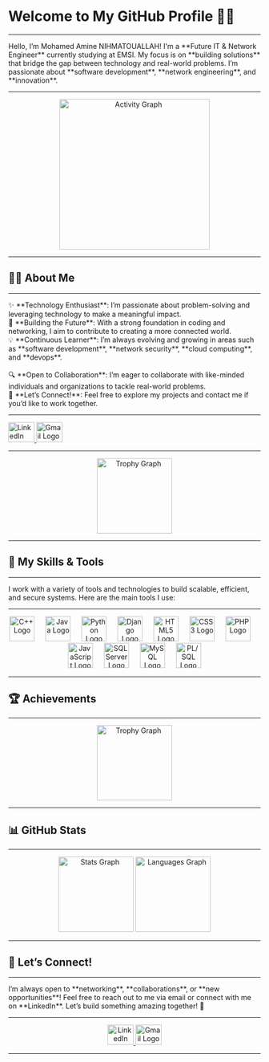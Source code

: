 <h1 align="left">Welcome to My GitHub Profile 👨‍💻</h1>

---

<p align="left">
  Hello, I’m Mohamed Amine NIHMATOUALLAH! I'm a **Future IT & Network Engineer** currently studying at EMSI. My focus is on **building solutions** that bridge the gap between technology and real-world problems. 
  I’m passionate about **software development**, **network engineering**, and **innovation**.
</p>

---

<div align="center">
  <img src="https://github-readme-activity-graph.vercel.app/graph?username=Mohamed-Amine-NIHMATOUALLAH&radius=16&theme=react&area=true&order=5" height="300" alt="Activity Graph" />
</div>

---

<h2 align="left">👨‍💻 About Me</h2>

---

<p align="left">
  ✨ **Technology Enthusiast**: I’m passionate about problem-solving and leveraging technology to make a meaningful impact.<br>
  🚀 **Building the Future**: With a strong foundation in coding and networking, I aim to contribute to creating a more connected world.<br>
  💡 **Continuous Learner**: I’m always evolving and growing in areas such as **software development**, **network security**, **cloud computing**, and **devops**.<br><br>
  🔍 **Open to Collaboration**: I’m eager to collaborate with like-minded individuals and organizations to tackle real-world problems.<br>
  📌 **Let’s Connect!**: Feel free to explore my projects and contact me if you’d like to work together.
</p>

---

<div align="left">
  <a href="https://www.linkedin.com/in/mohamed-amine-nihmatouallah-692611269/" target="_blank">
    <img src="https://raw.githubusercontent.com/maurodesouza/profile-readme-generator/master/src/assets/icons/social/linkedin/default.svg" width="52" height="40" alt="LinkedIn Logo" />
  </a>
  <a href="mailto:mohamed.amine.nihmatouallah@gmail.com">
    <img src="https://raw.githubusercontent.com/maurodesouza/profile-readme-generator/master/src/assets/icons/social/gmail/default.svg" width="52" height="40" alt="Gmail Logo" />
  </a>
</div>

---

<div align="center">
  <img src="https://github-profile-trophy.vercel.app?username=Mohamed-Amine-NIHMATOUALLAH&theme=dracula&column=-1&row=1&margin-w=8&margin-h=8&no-bg=false&no-frame=false&order=4" height="150" alt="Trophy Graph" />
</div>

---

<h2 align="left">🔧 My Skills & Tools</h2>

---

<p align="left">
  I work with a variety of tools and technologies to build scalable, efficient, and secure systems. Here are the main tools I use:
</p>

---

<div align="center">
  <img src="https://cdn.jsdelivr.net/gh/devicons/devicon/icons/cplusplus/cplusplus-original.svg" height="50" alt="C++ Logo" />
  <img width="14" />
  <img src="https://cdn.jsdelivr.net/gh/devicons/devicon/icons/java/java-original.svg" height="50" alt="Java Logo" />
  <img width="14" />
  <img src="https://cdn.jsdelivr.net/gh/devicons/devicon/icons/python/python-original.svg" height="50" alt="Python Logo" />
  <img width="14" />
  <img src="https://cdn.jsdelivr.net/gh/devicons/devicon/icons/django/django-plain.svg" height="50" alt="Django Logo" />
  <img width="14" />
  <img src="https://cdn.jsdelivr.net/gh/devicons/devicon/icons/html5/html5-original.svg" height="50" alt="HTML5 Logo" />
  <img width="14" />
  <img src="https://cdn.jsdelivr.net/gh/devicons/devicon/icons/css3/css3-original.svg" height="50" alt="CSS3 Logo" />
  <img width="14" />
  <img src="https://cdn.jsdelivr.net/gh/devicons/devicon/icons/php/php-original.svg" height="50" alt="PHP Logo" />
  <img width="14" />
  <img src="https://cdn.jsdelivr.net/gh/devicons/devicon/icons/javascript/javascript-original.svg" height="50" alt="JavaScript Logo" />
  <img width="14" />
  <img src="https://cdn.jsdelivr.net/gh/devicons/devicon/icons/microsoftsqlserver/microsoftsqlserver-plain.svg" height="50" alt="SQL Server Logo" />
  <img width="14" />
  <img src="https://cdn.jsdelivr.net/gh/devicons/devicon/icons/mysql/mysql-original.svg" height="50" alt="MySQL Logo" />
  <img width="14" />
  <img src="https://cdn.jsdelivr.net/gh/devicons/devicon/icons/oracle/oracle-original.svg" height="50" alt="PL/SQL Logo" />
</div>

---

<h2 align="left">🏆 Achievements</h2>

---

<div align="center">
  <img src="https://github-profile-trophy.vercel.app/?username=Mohamed-Amine-NIHMATOUALLAH&theme=dracula&row=1&column=6&margin-w=8&margin-h=8&no-bg=false&no-frame=false" height="150" alt="Trophy Graph" />
</div>

---

<h2 align="left">📊 GitHub Stats</h2>

---

<div align="center">
  <img src="https://github-readme-stats.vercel.app/api?username=Mohamed-Amine-NIHMATOUALLAH&hide_title=false&hide_rank=false&show_icons=true&include_all_commits=true&count_private=true&disable_animations=false&theme=dracula&locale=en&hide_border=false&order=1" height="150" alt="Stats Graph" />
  <img src="https://github-readme-stats.vercel.app/api/top-langs?username=Mohamed-Amine-NIHMATOUALLAH&locale=en&hide_title=false&layout=compact&card_width=320&langs_count=5&theme=dracula&hide_border=false&order=2" height="150" alt="Languages Graph" />
</div>

---

<h2 align="left">📢 Let’s Connect!</h2>

---

<p align="left">
  I’m always open to **networking**, **collaborations**, or **new opportunities**! Feel free to reach out to me via email or connect with me on **LinkedIn**. Let’s build something amazing together! 🚀
</p>

---

<div align="center">
  <a href="https://www.linkedin.com/in/mohamed-amine-nihmatouallah-692611269/" target="_blank">
    <img src="https://raw.githubusercontent.com/maurodesouza/profile-readme-generator/master/src/assets/icons/social/linkedin/default.svg" width="52" height="40" alt="LinkedIn Logo" />
  </a>
  <a href="mailto:mohamed.amine.nihmatouallah@gmail.com">
    <img src="https://raw.githubusercontent.com/maurodesouza/profile-readme-generator/master/src/assets/icons/social/gmail/default.svg" width="52" height="40" alt="Gmail Logo" />
  </a>
</div>

---
